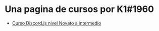 # Una pagina de cursos por K1#1960
- [Curso Discord.js nivel Novato a intermedio](https://www.k1dev.tk/discordjs/index)
